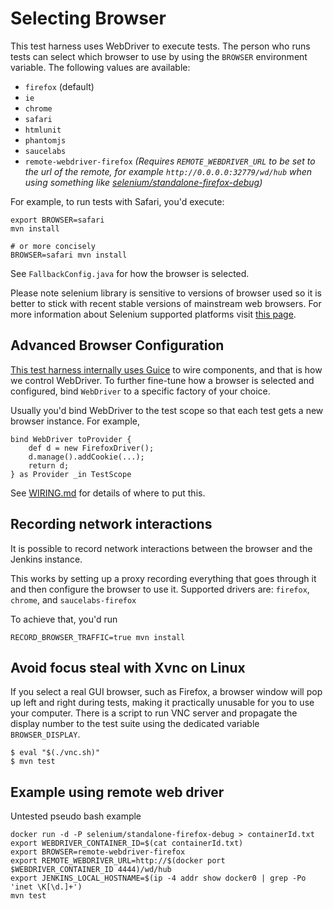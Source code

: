 # Selecting Browser

This test harness uses WebDriver to execute tests.
The person who runs tests can select which browser to use by using the `BROWSER` environment variable.
The following values are available:

 * `firefox` (default)
 * `ie`
 * `chrome`
 * `safari`
 * `htmlunit`
 * `phantomjs`
 * `saucelabs`
 * `remote-webdriver-firefox`
        _(Requires `REMOTE_WEBDRIVER_URL` to be set to the url of the remote,
          for example `http://0.0.0.0:32779/wd/hub`
          when using something like
          [selenium/standalone-firefox-debug](https://hub.docker.com/r/selenium/standalone-firefox-debug/))_

For example, to run tests with Safari, you'd execute:

    export BROWSER=safari
    mvn install

    # or more concisely
    BROWSER=safari mvn install

See `FallbackConfig.java` for how the browser is selected.

Please note selenium library is sensitive to versions of browser used so it is better to stick with recent stable versions of mainstream web browsers. For more information about Selenium supported platforms visit [this page](http://www.seleniumhq.org/about/platforms.jsp).

## Advanced Browser Configuration
[This test harness internally uses Guice](GUICE.md) to wire components, and that is how we control
WebDriver. To further fine-tune how a browser is selected and configured, bind `WebDriver` to
a specific factory of your choice.

Usually you'd bind WebDriver to the test scope so that each test gets a new browser instance.
For example,

    bind WebDriver toProvider {
        def d = new FirefoxDriver();
        d.manage().addCookie(...);
        return d;
    } as Provider _in TestScope

See [WIRING.md](WIRING.md) for details of where to put this.

## Recording network interactions

It is possible to record network interactions between the browser and the Jenkins instance.

This works by setting up a proxy recording everything that goes through it and then configure the browser to use it.
Supported drivers are: `firefox`, `chrome`, and `saucelabs-firefox`

To achieve that, you'd run

    RECORD_BROWSER_TRAFFIC=true mvn install

## Avoid focus steal with Xvnc on Linux
If you select a real GUI browser, such as Firefox,
a browser window will pop up left and right during tests,
making it practically unusable for you to use your computer.
There is a script to run VNC server and propagate the display number to the test suite using the dedicated variable `BROWSER_DISPLAY`.

    $ eval "$(./vnc.sh)"
    $ mvn test

## Example using remote web driver

Untested pseudo bash example

    docker run -d -P selenium/standalone-firefox-debug > containerId.txt
    export WEBDRIVER_CONTAINER_ID=$(cat containerId.txt)
    export BROWSER=remote-webdriver-firefox
    export REMOTE_WEBDRIVER_URL=http://$(docker port $WEBDRIVER_CONTAINER_ID 4444)/wd/hub
    export JENKINS_LOCAL_HOSTNAME=$(ip -4 addr show docker0 | grep -Po 'inet \K[\d.]+')
    mvn test

